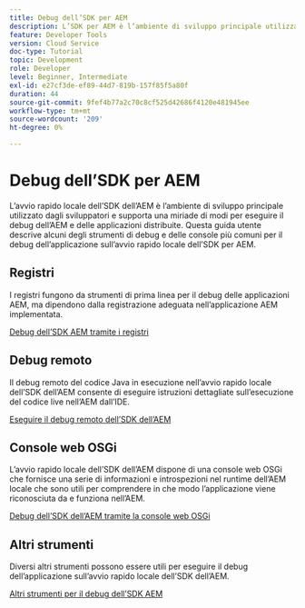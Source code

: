 ```yaml
---
title: Debug dell’SDK per AEM
description: L’SDK per AEM è l’ambiente di sviluppo principale utilizzato dagli sviluppatori e supporta una miriade di modi per eseguire il debug dell’AEM e delle applicazioni distribuite.
feature: Developer Tools
version: Cloud Service
doc-type: Tutorial
topic: Development
role: Developer
level: Beginner, Intermediate
exl-id: e27cf3de-ef89-44d7-819b-157f85f5a80f
duration: 44
source-git-commit: 9fef4b77a2c70c8cf525d42686f4120e481945ee
workflow-type: tm+mt
source-wordcount: '209'
ht-degree: 0%

---
```


# Debug dell’SDK per AEM

L’avvio rapido locale dell’SDK dell’AEM è l’ambiente di sviluppo principale utilizzato dagli sviluppatori e supporta una miriade di modi per eseguire il debug dell’AEM e delle applicazioni distribuite. Questa guida utente descrive alcuni degli strumenti di debug e delle console più comuni per il debug dell’applicazione sull’avvio rapido locale dell’SDK per AEM.

## Registri

I registri fungono da strumenti di prima linea per il debug delle applicazioni AEM, ma dipendono dalla registrazione adeguata nell’applicazione AEM implementata.

[Debug dell’SDK AEM tramite i registri](./logs.md)

## Debug remoto

Il debug remoto del codice Java in esecuzione nell’avvio rapido locale dell’SDK dell’AEM consente di eseguire istruzioni dettagliate sull’esecuzione del codice live nell’AEM dall’IDE.

[Eseguire il debug remoto dell’SDK dell’AEM](./remote-debugging.md)

## Console web OSGi

L’avvio rapido locale dell’SDK dell’AEM dispone di una console web OSGi che fornisce una serie di informazioni e introspezioni nel runtime dell’AEM locale che sono utili per comprendere in che modo l’applicazione viene riconosciuta da e funziona nell’AEM.

[Debug dell’SDK dell’AEM tramite la console web OSGi](./osgi-web-consoles.md)

## Altri strumenti

Diversi altri strumenti possono essere utili per eseguire il debug dell’applicazione sull’avvio rapido locale dell’SDK dell’AEM.

[Altri strumenti per il debug dell’SDK AEM](./other-tools.md)
